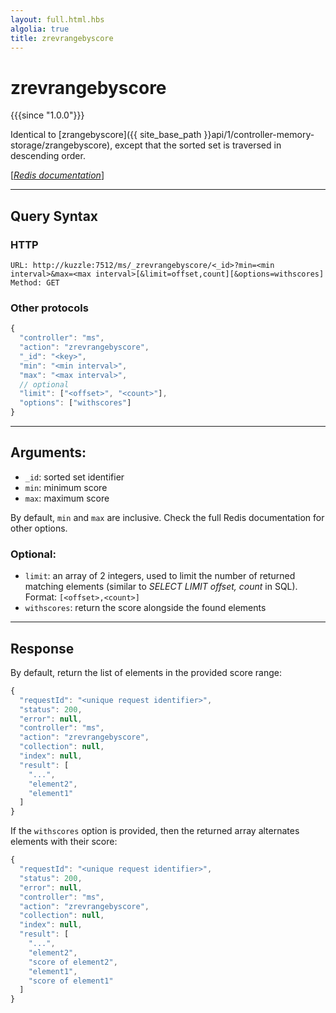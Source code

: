 ```yaml
---
layout: full.html.hbs
algolia: true
title: zrevrangebyscore
---
```


# zrevrangebyscore

{{{since "1.0.0"}}}

Identical to [zrangebyscore]({{ site_base_path }}api/1/controller-memory-storage/zrangebyscore), except that the sorted set is traversed in descending order.

[[_Redis documentation_]](https://redis.io/commands/zrevrangebyscore)

---

## Query Syntax

### HTTP

```http
URL: http://kuzzle:7512/ms/_zrevrangebyscore/<_id>?min=<min interval>&max=<max interval>[&limit=offset,count][&options=withscores]
Method: GET
```

### Other protocols

```js
{
  "controller": "ms",
  "action": "zrevrangebyscore",
  "_id": "<key>",
  "min": "<min interval>",
  "max": "<max interval>",
  // optional
  "limit": ["<offset>", "<count>"],
  "options": ["withscores"]
}
```

---

## Arguments:

* `_id`: sorted set identifier
* `min`: minimum score
* `max`: maximum score

By default, `min` and `max` are inclusive. Check the full Redis documentation for other options.

### Optional:

* `limit`: an array of 2 integers, used to limit the number of returned matching elements (similar to _SELECT LIMIT offset, count_ in SQL). Format: `[<offset>,<count>]` 
* `withscores`: return the score alongside the found elements

---

## Response

By default, return the list of elements in the provided score range:

```javascript
{
  "requestId": "<unique request identifier>",
  "status": 200,
  "error": null,
  "controller": "ms",
  "action": "zrevrangebyscore",
  "collection": null,
  "index": null,
  "result": [
    "...",
    "element2",
    "element1"
  ]
}
```

If the `withscores` option is provided, then the returned array alternates elements with their score:

```javascript
{
  "requestId": "<unique request identifier>",
  "status": 200,
  "error": null,
  "controller": "ms",
  "action": "zrevrangebyscore",
  "collection": null,
  "index": null,
  "result": [
    "...",
    "element2",
    "score of element2",
    "element1",
    "score of element1"
  ]
}
```
